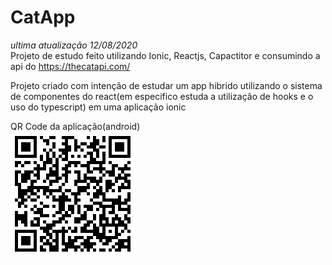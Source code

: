 # CatApp
_ultima atualização 12/08/2020_
<br>
Projeto de estudo feito utilizando Ionic, Reactjs, Capactitor e consumindo a api do https://thecatapi.com/

Projeto criado com intenção de estudar um app hibrido utilizando o sistema de componentes do react(em especifico estuda a utilização de hooks e o uso do typescript)
em uma aplicação ionic

QR Code da aplicação(android)<br>
![qrCode.png](qrCode.png)
